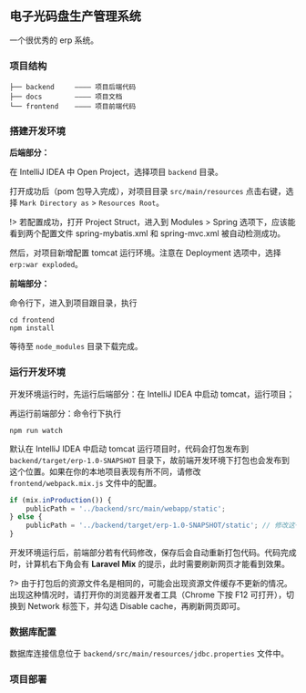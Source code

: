 ## 电子光码盘生产管理系统

一个很优秀的 erp 系统。

### 项目结构

```shell
├── backend		———— 项目后端代码
├── docs		———— 项目文档
└── frontend	———— 项目前端代码
```

### 搭建开发环境

**后端部分：**

在 IntelliJ IDEA 中 Open Project，选择项目 `backend` 目录。

打开成功后（pom 包导入完成），对项目目录 `src/main/resources` 点击右键，选择 `Mark Directory as` > `Resources Root`。

!> 若配置成功，打开 Project Struct，进入到 Modules > Spring 选项下，应该能看到两个配置文件 spring-mybatis.xml 和 spring-mvc.xml 被自动检测成功。

然后，对项目新增配置 tomcat 运行环境。注意在 Deployment 选项中，选择 `erp:war exploded`。

**前端部分：**

命令行下，进入到项目跟目录，执行

```shell
cd frontend
npm install
```

等待至 `node_modules` 目录下载完成。

### 运行开发环境

开发环境运行时，先运行后端部分：在 IntelliJ IDEA 中启动 tomcat，运行项目；

再运行前端部分：命令行下执行

```shell
npm run watch
```

默认在 IntelliJ IDEA 中启动 tomcat 运行项目时，代码会打包发布到 `backend/target/erp-1.0-SNAPSHOT` 目录下，故前端开发环境下打包也会发布到这个位置。如果在你的本地项目表现有所不同，请修改 `frontend/webpack.mix.js` 文件中的配置。

```javascript
if (mix.inProduction()) {
	publicPath = '../backend/src/main/webapp/static';
} else {
	publicPath = '../backend/target/erp-1.0-SNAPSHOT/static'; // 修改这一行
}
```

开发环境运行后，前端部分若有代码修改，保存后会自动重新打包代码。代码完成时，计算机右下角会有 **Laravel Mix** 的提示，此时需要刷新网页才能看到效果。

?> 由于打包后的资源文件名是相同的，可能会出现资源文件缓存不更新的情况。出现这种情况时，请打开你的浏览器开发者工具（Chrome 下按 F12 可打开），切换到 Network 标签下，并勾选 Disable cache，再刷新网页即可。

### 数据库配置

数据库连接信息位于 `backend/src/main/resources/jdbc.properties` 文件中。

### 项目部署


